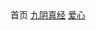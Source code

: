 <!DOCTYPE html>
<html lang="en">
<head>
    <meta charset="UTF-8">
    <meta http-equiv="X-UA-Compatible" content="IE=edge">
    <meta name="viewport" content="width=device-width, initial-scale=1.0">
    <title>Document</title>
</head>
<body>
    首页
    <a href="./九阴真经/index.html">九阴真经</a>
    <a href="./爱心.html">爱心</a>
</body>
</html>
